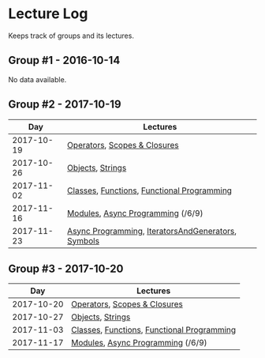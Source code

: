 # Lecture Log

Keeps track of groups and its lectures.

## Group #1 - 2016-10-14

No data available.

## Group #2 - 2017-10-19

| Day | Lectures |
| -- | -- |
| 2017-10-19 | [Operators], [Scopes & Closures] |
| 2017-10-26 | [Objects], [Strings] |
| 2017-11-02 | [Classes], [Functions], [Functional Programming] |
| 2017-11-16 | [Modules], [Async Programming] (/6/9) |
| 2017-11-23 | [Async Programming], [IteratorsAndGenerators], [Symbols] |

## Group #3 - 2017-10-20

| Day | Lectures |
| -- | -- |
| 2017-10-20 | [Operators], [Scopes & Closures] |
| 2017-10-27 | [Objects], [Strings] |
| 2017-11-03 | [Classes], [Functions], [Functional Programming] |
| 2017-11-17 | [Modules], [Async Programming] (/6/9) |

[Operators]:https://js-training.now.sh/slides/Operators.md
[Scopes & Closures]:https://js-training.now.sh/slides/ScopesAndClosures.md
[Objects]:https://js-training.now.sh/slides/Objects.md
[Strings]:https://js-training.now.sh/slides/Strings.md
[Symbols]:https://js-training.now.sh/slides/Symbols.md
[Functions]:https://js-training.now.sh/slides/Functions.md
[Functional Programming]:https://js-training.now.sh/slides/FunctionalProgramming.md
[Modules]:https://js-training.now.sh/slides/Modules.md
[Classes]:https://js-training.now.sh/slides/Classes.md
[Async Programming]:https://js-training.now.sh/slides/AsyncProgramming.md
[IteratorsAndGenerators]:https://js-training.now.sh/slides/IteratorsAndGenerators.md
[Object Oriented Programming]:https://js-training.now.sh/slides/ObjectOrientedProgramming.md
[Object Oriented Design Principles]:https://js-training.now.sh/slides/ObjectOrientedDesignPrinciples.md
[Design Patterns]:https://js-training.now.sh/slides/DesignPatterns.md
[Testing]:https://js-training.now.sh/slides/Testing.md
[Domain Driven Design]:https://js-training.now.sh/slides/DomainDrivenDesign.md
